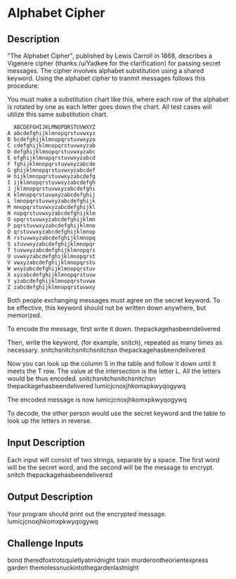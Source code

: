 # Alphabet Cipher #

## Description ##

"The Alphabet Cipher", published by Lewis Carroll in 1868, describes a Vigenère cipher (thanks /u/Yadkee for the clarification) for passing secret messages. The cipher involves alphabet substitution using a shared keyword. Using the alphabet cipher to tranmit messages follows this procedure:

You must make a substitution chart like this, where each row of the alphabet is rotated by one as each letter goes down the chart. All test cases will utilize this same substitution chart.

```
  ABCDEFGHIJKLMNOPQRSTUVWXYZ
A abcdefghijklmnopqrstuvwxyz
B bcdefghijklmnopqrstuvwxyza
C cdefghijklmnopqrstuvwxyzab
D defghijklmnopqrstuvwxyzabc
E efghijklmnopqrstuvwxyzabcd
F fghijklmnopqrstuvwxyzabcde
G ghijklmnopqrstuvwxyzabcdef
H hijklmnopqrstuvwxyzabcdefg
I ijklmnopqrstuvwxyzabcdefgh
J jklmnopqrstuvwxyzabcdefghi
K klmnopqrstuvwxyzabcdefghij
L lmnopqrstuvwxyzabcdefghijk
M mnopqrstuvwxyzabcdefghijkl
N nopqrstuvwxyzabcdefghijklm
O opqrstuvwxyzabcdefghijklmn
P pqrstuvwxyzabcdefghijklmno
Q qrstuvwxyzabcdefghijklmnop
R rstuvwxyzabcdefghijklmnopq
S stuvwxyzabcdefghijklmnopqr
T tuvwxyzabcdefghijklmnopqrs
U uvwxyzabcdefghijklmnopqrst
V vwxyzabcdefghijklmnopqrstu
W wxyzabcdefghijklmnopqrstuv
X xyzabcdefghijklmnopqrstuvw
Y yzabcdefghijklmnopqrstuvwx
Z zabcdefghijklmnopqrstuvwxy
```


Both people exchanging messages must agree on the secret keyword. To be effective, this keyword should not be written down anywhere, but memorized.

To encode the message, first write it down.
thepackagehasbeendelivered


Then, write the keyword, (for example, snitch), repeated as many times as necessary.
snitchsnitchsnitchsnitchsn
thepackagehasbeendelivered


Now you can look up the column S in the table and follow it down until it meets the T row. The value at the intersection is the letter L. All the letters would be thus encoded.
snitchsnitchsnitchsnitchsn
thepackagehasbeendelivered
lumicjcnoxjhkomxpkwyqogywq


The encoded message is now lumicjcnoxjhkomxpkwyqogywq

To decode, the other person would use the secret keyword and the table to look up the letters in reverse.

## Input Description ##

Each input will consist of two strings, separate by a space. The first word will be the secret word, and the second will be the message to encrypt.
snitch thepackagehasbeendelivered


## Output Description ##

Your program should print out the encrypted message.
lumicjcnoxjhkomxpkwyqogywq


## Challenge Inputs ##

bond theredfoxtrotsquietlyatmidnight
train murderontheorientexpress
garden themolessnuckintothegardenlastnight
